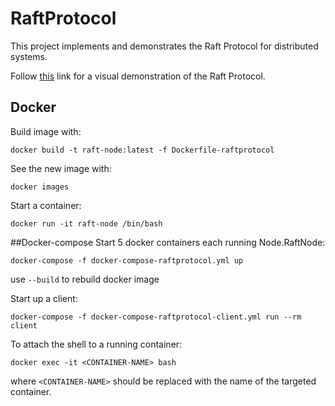 # RaftProtocol
This project implements and demonstrates the Raft Protocol for distributed systems.

Follow [this](http://thesecretlivesofdata.com/raft/) link for a visual demonstration of the Raft 
Protocol.

## Docker
Build image with:
```
docker build -t raft-node:latest -f Dockerfile-raftprotocol
```

See the new image with:
```
docker images
```

Start a container:
```
docker run -it raft-node /bin/bash
```

##Docker-compose
Start 5 docker containers each running Node.RaftNode:
```
docker-compose -f docker-compose-raftprotocol.yml up
```
use `--build` to rebuild docker image

Start up a client:
```
docker-compose -f docker-compose-raftprotocol-client.yml run --rm client
```

To attach the shell to a running container:
```
docker exec -it <CONTAINER-NAME> bash
```

where `<CONTAINER-NAME>` should be replaced with the name of the targeted container.
